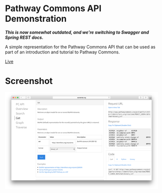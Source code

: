 # Pathway Commons API Demonstration 

__*This is now somewhat outdated, and we're switching to Swagger and Spring REST docs.*__

A simple representation for the Pathway Commons API that can be used as part of an introduction and tutorial to Pathway Commons. 

[Live](http://pathwaycommons.github.io/pcapi/)

# Screenshot

![Screenshot](pcapi_screenshot.png "PC API Screenshot")
